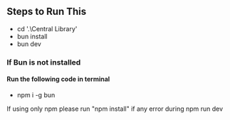 ## Steps to Run This

- cd '.\Central Library\'
- bun install
- bun dev

### If Bun is not installed
#### Run the following code in terminal
- npm i -g bun


If using only npm please run "npm install" if any error during npm run dev

